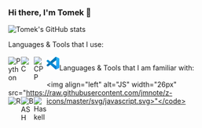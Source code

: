 ### Hi there, I'm Tomek 👋

![Tomek's GitHub stats](https://github-readme-stats.vercel.app/api?username=uhhtomek&show_icons=true&theme=radical)

Languages & Tools that I use: </br></br>
<img align="left" alt="Python" width="26px" src="https://raw.githubusercontent.com/jmnote/z-icons/master/svg/python.svg"></code>
<img align="left" alt="C" width="26px" src="https://raw.githubusercontent.com/jmnote/z-icons/master/svg/c.svg"></code>
<img align="left" alt="CPP" width="26px" src="https://raw.githubusercontent.com/jmnote/z-icons/master/svg/cpp.svg"></code>
<img align="left" alt="CPP" width="26px" src="https://raw.githubusercontent.com/github/explore/80688e429a7d4ef2fca1e82350fe8e3517d3494d/topics/visual-studio-code/visual-studio-code.png"></code>


Languages & Tools that I am familiar with: </br></br>
<img align="left" alt="JS" width="26px" src="https://raw.githubusercontent.com/jmnote/z-icons/master/svg/javascript.svg>"</code>
<img align="left" alt="R" width="26px" src="https://raw.githubusercontent.com/jmnote/z-icons/master/svg/r.svg"></code>
<img align="left" alt="BASH" width="26px" src="https://raw.githubusercontent.com/jmnote/z-icons/master/svg/bash.svg"></code>
<img align="left" alt="Haskell" width="26px" src="https://upload.wikimedia.org/wikipedia/commons/1/1c/Haskell-Logo.svg"></code>

